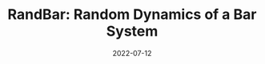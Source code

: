 ---
title: "RandBar: Random Dynamics of a Bar System"
logo: "RandBar.png"
description: "A code for simulating the nonlinear stochastic dynamics of a bar structural system with attached discrete elements."
date: 2022-07-12
website: "https://americocunhajr.github.io/RandBar"
github: "https://github.com/americocunhajr/RandBar"
docs: 
download: "https://github.com/americocunhajr/RandBar/zipball/main"
layout: none
collection: software
---
